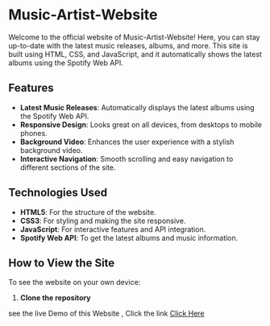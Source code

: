 # Music-Artist-Website
Welcome to the official website of Music-Artist-Website! Here, you can stay up-to-date with the latest music releases, albums, and more. This site is built using HTML, CSS, and JavaScript, and it automatically shows the latest albums using the Spotify Web API.

## Features

- **Latest Music Releases**: Automatically displays the latest albums using the Spotify Web API.
- **Responsive Design**: Looks great on all devices, from desktops to mobile phones.
- **Background Video**: Enhances the user experience with a stylish background video.
- **Interactive Navigation**: Smooth scrolling and easy navigation to different sections of the site.

## Technologies Used

- **HTML5**: For the structure of the website.
- **CSS3**: For styling and making the site responsive.
- **JavaScript**: For interactive features and API integration.
- **Spotify Web API**: To get the latest albums and music information.

## How to View the Site

To see the website on your own device:

1. **Clone the repository**

see the live Demo of this Website , Click the link
[Click Here](https://music-artist-website-one.vercel.app/)

